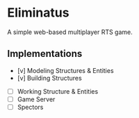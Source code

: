 # Eliminatus

A simple web-based multiplayer RTS game.

## Implementations
 - [v] Modeling Structures & Entities
 - [v] Building Structures
 - [ ] Working Structure & Entities
 - [ ] Game Server
 - [ ] Spectors
